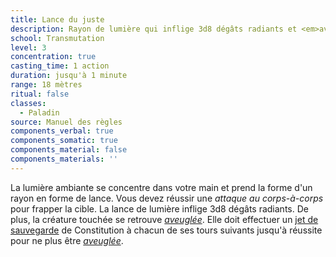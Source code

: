 ```yaml
---
title: Lance du juste
description: Rayon de lumière qui inflige 3d8 dégâts radiants et <em>aveugle</em> la cible.
school: Transmutation
level: 3
concentration: true
casting_time: 1 action
duration: jusqu'à 1 minute
range: 18 mètres
ritual: false
classes:
  - Paladin
source: Manuel des règles
components_verbal: true
components_somatic: true
components_material: false
components_materials: ''
---
```

La lumière ambiante se concentre dans votre main et prend la forme d'un rayon en forme de lance. Vous devez réussir une _attaque au corps-à-corps_ pour frapper la cible. La lance de lumière inflige 3d8 dégâts radiants. De plus, la créature touchée se retrouve [_aveuglée_](/gerer-la-sante-du-personnage/#aveugle). Elle doit effectuer un [jet de sauvegarde](/utiliser-les-caracteristiques/#jets-de-sauvegarde) de Constitution à chacun de ses tours suivants jusqu'à réussite pour ne plus être [_aveuglée_](/gerer-la-sante-du-personnage/#aveugle).
